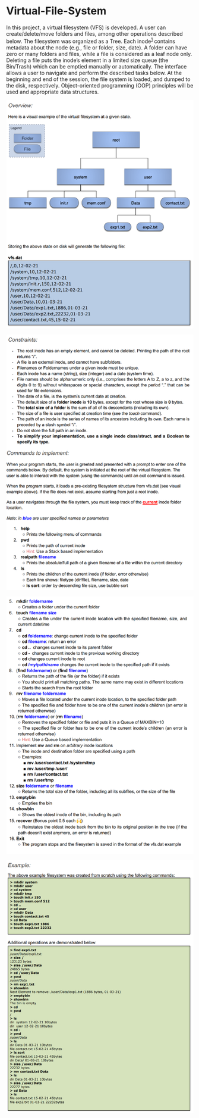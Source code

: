 # Virtual-File-System

In this project, a virtual filesystem (VFS) is developed. A user can create/delete/move
folders and files, among other operations described below. The filesystem was  organized
as a Tree. Each inode<sup>[1](https://en.wikipedia.org/wiki/Inode)</sup> contains metadata about the node (e.g., file or folder, size, date). A folder
can have zero or many folders and files, while a file is considered as a leaf node only. Deleting a
file puts the inode’s element in a limited size queue (the Bin/Trash) which can be emptied
manually or automatically. The interface allows a user to navigate and perform the
described tasks below. At the beginning and end of the session, the file system is loaded, and
dumped to the disk, respectively.
Object-oriented programming (OOP) principles will be used 
and appropriate data structures. 

![photo1](images/photo1.png)

![photo2](images/photo2.png)

![photo3](images/photo3.png)

![photo4](images/photo4.png)
